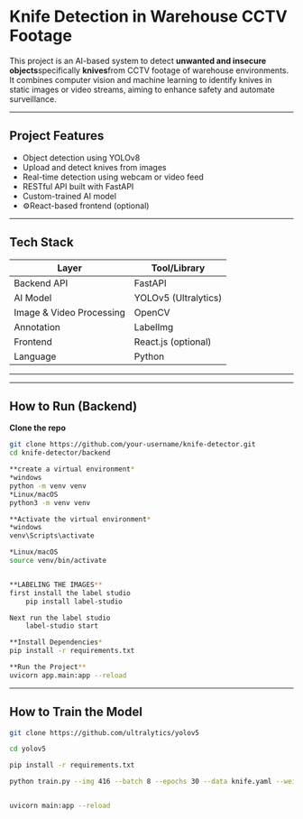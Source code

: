 # Knife Detection in Warehouse CCTV Footage

This project is an AI-based system to detect **unwanted and insecure objects**specifically **knives**from CCTV footage of warehouse environments. It combines computer vision and machine learning to identify knives in static images or video streams, aiming to enhance safety and automate surveillance.

---

## Project Features

- Object detection using YOLOv8
- Upload and detect knives from images
- Real-time detection using webcam or video feed
- RESTful API built with FastAPI
- Custom-trained AI model
- ⚙React-based frontend (optional)

---

## Tech Stack

| Layer        | Tool/Library     |
|--------------|------------------|
| Backend API  | FastAPI          |
| AI Model     | YOLOv5 (Ultralytics) |
| Image & Video Processing | OpenCV      |
| Annotation   | LabelImg         |
| Frontend     | React.js (optional) |
| Language     | Python           |

---


---

## How to Run (Backend)

**Clone the repo**  
```bash
git clone https://github.com/your-username/knife-detector.git
cd knife-detector/backend

**create a virtual environment*
*windows
python -m venv venv  
*Linux/macOS
python3 -m venv venv

**Activate the virtual environment*
*windows
venv\Scripts\activate

*Linux/macOS
source venv/bin/activate


**LABELING THE IMAGES**
first install the label studio  
    pip install label-studio

Next run the label studio
    label-studio start

**Install Dependencies*
pip install -r requirements.txt

**Run the Project** 
uvicorn app.main:app --reload

```


---

## How to Train the Model
```bash
git clone https://github.com/ultralytics/yolov5

cd yolov5

pip install -r requirements.txt
```

```bash
python train.py --img 416 --batch 8 --epochs 30 --data knife.yaml --weights yolov5s.pt --name knife_detector


uvicorn main:app --reload


